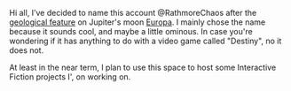 Hi all, I’ve decided to name this account @RathmoreChaos after the
<a href="https://en.wikipedia.org/wiki/List_of_geological_features_on_Europa">geological feature</a>
on Jupiter's moon <a href="https://en.wikipedia.org/wiki/Europa_(moon)">Europa</a>.  I mainly chose the
name because it sounds cool, and maybe a little ominous.  In case you're wondering if it has anything
to do with a video game called "Destiny", no it does not.

At least in the near term, I plan to use this space to host some Interactive Fiction projects I', on working on.

<!---
RathmoreChaos/RathmoreChaos is a ✨ special ✨ repository because its `README.md` (this file) appears on your GitHub profile.
You can click the Preview link to take a look at your changes.
--->
